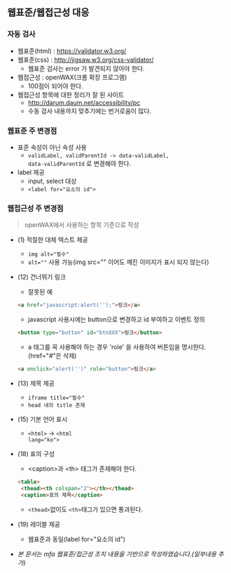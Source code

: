 ## 웹표준/웹접근성 대응
### 자동 검사
* 웹표준(html) : https://validator.w3.org/
* 웹표준(css) : http://jigsaw.w3.org/css-validator/
  * 웹표준 검사는 error 가 발견되지 않아야 한다.
* 웹접근성 : openWAX(크롬 확장 프로그램)
  * 100점이 되어야 한다.
* 웹접근성 항목에 대한 정리가 잘 된 사이트
  * http://darum.daum.net/accessibility/pc
  * 수동 검사 내용까지 맞추기에는 번거로움이 많다.

### 웹표준 주 변경점
* 표준 속성이 아닌 속성 사용
  * <code>validLabel, validParentId -> data-validLabel, data-validParentId</code> 로 변경해야 한다.
* label 제공
  * input, select 대상
  * <code>\<label for="요소의 id"></code>

### 웹접근성 주 변경점
> openWAX에서 사용하는 항목 기준으로 작성
* (1) 적절한 대체 텍스트 제공
  * <code>img alt="필수"</code>
  * <code>alt=""</code> 사용 가능(img src="" 이어도 깨진 이미지가 표시 되지 않는다)
  
* (12) 건너뛰기 링크
  * 잘못된 예
  ```html
  <a href="javascript:alert('');">링크</a>
  ```
  * javascript 사용시에는 button으로 변경하고 id 부여하고 이벤트 정의
  ```html
  <button type="button" id="btnXXX">링크</button>
  ```
  * a 태그를 꼭 사용해야 하는 경우 'role' 을 사용하여 버튼임을 명시한다.(href="#"은 삭제)
  ```html
  <a onclick="alert('')" role="button">링크</a>
  ```
  
* (13) 제목 제공
  * <code>iframe title="필수"</code>
  * <code>head 내의 title 존재</code>

* (15) 기본 언어 표시
  * <code>\<html></code> -> <code>\<html lang="ko"></code>

* (18) 표의 구성
  * \<caption>과 \<th> 태그가 존재해야 한다.
  ```html
  <table>
   <thead><th colspan="2"></th></thead>
   <caption>표의 제목</caption>
  ```
  * <code>\<thead></code>없이도 <code>\<th></code>태그가 있으면 통과된다.

* (19) 레이블 제공
  * 웹표준과 동일(label for="요소의 id")
  
* _본 문서는 mfa 웹표준/접근성 조치 내용을 기반으로 작성하였습니다.(일부내용 추가)_
